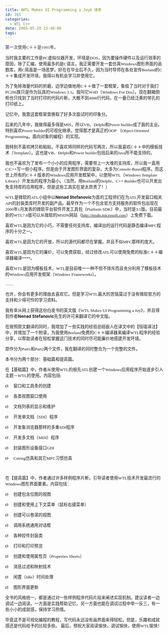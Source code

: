 ```yaml
---
title: 《WTL Makes UI Programming a Joy》 译序
id: 281
categories:
  - WTL C++
date: 2005-05-20 15:48:00
tags:
---
```


<span class="Apple-style-span" style="color:rgb(51,51,51);font-family:Tahoma;font-size:12px;line-height:18px;"><span id="ArticleContent1_ArticleContent1_lblContent"><span lang="ZH-CN" style="font-size:10pt;font-family:宋体;">第一次使用</span><span style="font-size:10pt;font-family:'Bookman Old Style';">C</span><span lang="ZH-CN" style="font-size:10pt;font-family:宋体;">＋＋是</span><span style="font-size:10pt;font-family:'Bookman Old Style';">1993</span><span lang="ZH-CN" style="font-size:10pt;font-family:宋体;">年。</span><span style="font-size:10pt;font-family:'Bookman Old Style';"></span>

<span lang="ZH-CN" style="font-size:10pt;font-family:宋体;">当时我主要的工作是</span><span style="font-size:10pt;font-family:'Bookman Old Style';">PC</span><span lang="ZH-CN" style="font-size:10pt;font-family:宋体;">虚拟仪器开发，环境是</span><span style="font-size:10pt;font-family:'Bookman Old Style';">DOS</span><span lang="ZH-CN" style="font-size:10pt;font-family:宋体;">，因为要操作硬件以及运行效率的原因，除了汇编，使用最多的是</span><span style="font-size:10pt;font-family:'Bookman Old Style';">C</span><span lang="ZH-CN" style="font-size:10pt;font-family:宋体;">语言。我正需要开发一套仿真</span><span style="font-size:10pt;font-family:'Bookman Old Style';">Windows</span><span lang="ZH-CN" style="font-size:10pt;font-family:宋体;">图形界面的函数库，用</span><span style="font-size:10pt;font-family:'Bookman Old Style';">C</span><span lang="ZH-CN" style="font-size:10pt;font-family:宋体;">简直是一场恶梦。好在在毕业后不久，因为当时导师在各处宣传</span><span style="font-size:10pt;font-family:'Bookman Old Style';">Borland</span><span lang="ZH-CN" style="font-size:10pt;font-family:宋体;">的</span><span style="font-size:10pt;font-family:'Bookman Old Style';">C</span><span lang="ZH-CN" style="font-size:10pt;font-family:宋体;">＋＋集成开发环境，我得以有机会学习并使用它。</span><span style="font-size:10pt;font-family:'Bookman Old Style';"></span>

<span lang="ZH-CN" style="font-size:10pt;font-family:宋体;">为了免除海量代码的折磨，边学边做地用</span><span style="font-size:10pt;font-family:'Bookman Old Style';">C</span><span lang="ZH-CN" style="font-size:10pt;font-family:宋体;">＋＋做了一套框架，象极了当时对于我们</span><span style="font-size:10pt;font-family:'Bookman Old Style';">PC286</span><span lang="ZH-CN" style="font-size:10pt;font-family:宋体;">族只是作为玩具的</span><span style="font-size:10pt;font-family:'Bookman Old Style';">Windows 3.1</span><span lang="ZH-CN" style="font-size:10pt;font-family:宋体;">。我叫它</span><span style="font-size:10pt;font-family:'Bookman Old Style';">W4D</span><span lang="ZH-CN" style="font-size:10pt;font-family:宋体;">（</span><span style="font-size:10pt;font-family:'Bookman Old Style';">Windows For Dos</span><span lang="ZH-CN" style="font-size:10pt;font-family:宋体;">）。现在翻箱倒柜也只找到了当时打印的代码片断，大概不到</span><span style="font-size:10pt;font-family:'Bookman Old Style';">4000</span><span lang="ZH-CN" style="font-size:10pt;font-family:宋体;">行代码，在一叠已经泛黄的带孔的打印纸上。</span><span style="font-size:10pt;font-family:'Bookman Old Style';"></span>

<span lang="ZH-CN" style="font-size:10pt;font-family:宋体;">记忆中，我靠这套框架曾换取了好多次面试时的印象分。</span><span style="font-size:10pt;font-family:'Bookman Old Style';"></span>

<span lang="ZH-CN" style="font-size:10pt;font-family:宋体;">后来的几年中，我做得最多得是</span><span style="font-size:10pt;font-family:'Bookman Old Style';">MIS</span><span lang="ZH-CN" style="font-size:10pt;font-family:宋体;">，所以</span><span style="font-size:10pt;font-family:'Bookman Old Style';">VB</span><span lang="ZH-CN" style="font-size:10pt;font-family:宋体;">、</span><span style="font-size:10pt;font-family:'Bookman Old Style';">Delphi</span><span lang="ZH-CN" style="font-size:10pt;font-family:宋体;">和</span><span style="font-size:10pt;font-family:'Bookman Old Style';">Power builder</span><span lang="ZH-CN" style="font-size:10pt;font-family:宋体;">成了我的主业。特别喜欢</span><span style="font-size:10pt;font-family:'Bookman Old Style';">Power builder</span><span lang="ZH-CN" style="font-size:10pt;font-family:宋体;">的可视化继承，觉得那才是真正的</span><span style="font-size:10pt;font-family:'Bookman Old Style';">OOP </span><span lang="ZH-CN" style="font-size:10pt;font-family:宋体;">（</span><span style="font-size:10pt;font-family:'Bookman Old Style';">Object-Oriented Programming</span><span lang="ZH-CN" style="font-size:10pt;font-family:宋体;">，面向对象的编程）的实现。</span><span style="font-size:10pt;font-family:'Bookman Old Style';"></span>

<span lang="ZH-CN" style="font-size:10pt;font-family:宋体;">我特别不喜欢拷贝和粘贴，不喜欢将同样的代码写两次，所以我喜欢</span><span style="font-size:10pt;font-family:'Bookman Old Style';">C</span><span lang="ZH-CN" style="font-size:10pt;font-family:宋体;">＋＋中的模板技术（</span><span style="font-size:10pt;font-family:'Bookman Old Style';">Template</span><span lang="ZH-CN" style="font-size:10pt;font-family:宋体;">）。这也是</span><span style="font-size:10pt;font-family:'Bookman Old Style';">VB</span><span lang="ZH-CN" style="font-size:10pt;font-family:宋体;">、</span><span style="font-size:10pt;font-family:'Bookman Old Style';">Delphi</span><span lang="ZH-CN" style="font-size:10pt;font-family:宋体;">和</span><span style="font-size:10pt;font-family:'Bookman Old Style';">Power builder</span><span lang="ZH-CN" style="font-size:10pt;font-family:宋体;">包括后来的</span><span style="font-size:10pt;font-family:'Bookman Old Style';">Java</span><span lang="ZH-CN" style="font-size:10pt;font-family:宋体;">所不能支持的。</span><span style="font-size:10pt;font-family:'Bookman Old Style';"></span>

<span lang="ZH-CN" style="font-size:10pt;font-family:宋体;">我也不喜欢为了发布一个小小的应用程序，需要带上一大堆的支持库，所以我一直用</span><span style="font-size:10pt;font-family:'Bookman Old Style';">C/C++</span><span lang="ZH-CN" style="font-size:10pt;font-family:宋体;">写一些小程序。但是由于开发图形界面的复杂，大多为</span><span style="font-size:10pt;font-family:'Bookman Old Style';">Console-Based</span><span lang="ZH-CN" style="font-size:10pt;font-family:宋体;">程序。而这世上所有的</span><span style="font-size:10pt;font-family:'Bookman Old Style';">C</span><span lang="ZH-CN" style="font-size:10pt;font-family:宋体;">＋＋版本的</span><span style="font-size:10pt;font-family:'Bookman Old Style';">Windows</span><span lang="ZH-CN" style="font-size:10pt;font-family:宋体;">应用开发框架中，以使用</span><span style="font-size:10pt;font-family:'Bookman Old Style';">WTL</span><span lang="ZH-CN" style="font-size:10pt;font-family:宋体;">（</span><span style="font-size:10pt;font-family:'Bookman Old Style';">Windows Template Library</span><span lang="ZH-CN" style="font-size:10pt;font-family:宋体;">）开发出的程序为最小。（当然，用</span><span style="font-size:10pt;font-family:'Bookman Old Style';">Borland</span><span lang="ZH-CN" style="font-size:10pt;font-family:宋体;">的</span><span style="font-size:10pt;font-family:'Bookman Old Style';">Delphi</span><span lang="ZH-CN" style="font-size:10pt;font-family:宋体;">、</span><span style="font-size:10pt;font-family:'Bookman Old Style';">C++ Builder</span><span lang="ZH-CN" style="font-size:10pt;font-family:宋体;">也可以开发出免支持库的应用程序，但是这些工具实在是太昂贵了！）</span><span style="font-size:10pt;font-family:'Bookman Old Style';"></span>

<span style="font-size:10pt;font-family:'Bookman Old Style';">WTL</span><span lang="ZH-CN" style="font-size:10pt;font-family:宋体;">是微软的</span><span style="font-size:10pt;font-family:'Bookman Old Style';">ATL</span><span lang="ZH-CN" style="font-size:10pt;font-family:宋体;">小组中以</span>**<span style="font-size:10pt;">Nenad Stefanovic</span>**<span lang="ZH-CN" style="font-size:10pt;font-family:宋体;">为首的工程师们在为</span><span style="font-size:10pt;font-family:'Bookman Old Style';">ATL</span><span lang="ZH-CN" style="font-size:10pt;font-family:宋体;">开发窗口相关</span><span style="font-size:10pt;font-family:'Bookman Old Style';">API</span><span lang="ZH-CN" style="font-size:10pt;font-family:宋体;">的封装类库时开发的副产品。最早作为一个不包含官方支持服务的软件包出现在</span><span style="font-size:10pt;font-family:'Bookman Old Style';">2000</span><span lang="ZH-CN" style="font-size:10pt;font-family:宋体;">年</span><span style="font-size:10pt;font-family:'Bookman Old Style';">1</span><span lang="ZH-CN" style="font-size:10pt;font-family:宋体;">月发表的微软平台软件开发工具包（</span><span style="font-size:10pt;font-family:'Bookman Old Style';">Platform SDK</span><span lang="ZH-CN" style="font-size:10pt;font-family:宋体;">）中，当时是</span><span style="font-size:10pt;font-family:'Bookman Old Style';">3.1</span><span lang="ZH-CN" style="font-size:10pt;font-family:宋体;">版。目前最新的</span><span style="font-size:10pt;font-family:'Bookman Old Style';">WTL7.0</span><span lang="ZH-CN" style="font-size:10pt;font-family:宋体;">版可以从微软的</span><span style="font-size:10pt;font-family:'Bookman Old Style';">MSDN</span><span lang="ZH-CN" style="font-size:10pt;font-family:宋体;">网站（</span><span style="font-size:10pt;font-family:'Bookman Old Style';">http://msdn.microsoft.com</span><span lang="ZH-CN" style="font-size:10pt;font-family:宋体;">）上免费下载。</span><span style="font-size:10pt;font-family:'Bookman Old Style';"></span>

<span lang="ZH-CN" style="font-size:10pt;font-family:宋体;">喜欢</span><span style="font-size:10pt;font-family:'Bookman Old Style';">WTL</span><span lang="ZH-CN" style="font-size:10pt;font-family:宋体;">是因为它的小巧，不需要任何支持库，编译出的运行代码是静态编译</span><span style="font-size:10pt;font-family:'Bookman Old Style';">MFC</span><span lang="ZH-CN" style="font-size:10pt;font-family:宋体;">程序的十分之一。</span><span style="font-size:10pt;font-family:'Bookman Old Style';"></span>

<span lang="ZH-CN" style="font-size:10pt;font-family:宋体;">喜欢</span><span style="font-size:10pt;font-family:'Bookman Old Style';">WTL</span><span lang="ZH-CN" style="font-size:10pt;font-family:宋体;">是因为它的开放，所以的源代码都尽在掌握。并且不似</span><span style="font-size:10pt;font-family:'Bookman Old Style';">MFC</span><span lang="ZH-CN" style="font-size:10pt;font-family:宋体;">那样的庞大。</span><span style="font-size:10pt;font-family:'Bookman Old Style';"></span>

<span lang="ZH-CN" style="font-size:10pt;font-family:宋体;">喜欢</span><span style="font-size:10pt;font-family:'Bookman Old Style';">WTL</span><span lang="ZH-CN" style="font-size:10pt;font-family:宋体;">是因为它的廉价，可以免费获取，经过修改ATL可以使用免费的标准</span><span style="font-size:10pt;font-family:'Bookman Old Style';">C</span><span lang="ZH-CN" style="font-size:10pt;font-family:宋体;">＋＋编译器编译**<sup><span style="color:blue;"></span></sup>**。</span><span style="font-size:10pt;font-family:'Bookman Old Style';"></span>

<span lang="ZH-CN" style="font-size:10pt;font-family:宋体;">喜欢</span><span style="font-size:10pt;font-family:'Bookman Old Style';">WTL</span><span lang="ZH-CN" style="font-size:10pt;font-family:宋体;">是因为模板技术，</span><span style="font-size:10pt;font-family:'Bookman Old Style';">WTL</span><span lang="ZH-CN" style="font-size:10pt;font-family:宋体;">是目前唯一一种不但不排斥而且充分利用了模板技术的</span><span style="font-size:10pt;font-family:'Bookman Old Style';">Windows</span><span lang="ZH-CN" style="font-size:10pt;font-family:宋体;">应用开发框架（</span><span style="font-size:10pt;font-family:'Bookman Old Style';">Windows Frameworks</span><span lang="ZH-CN" style="font-size:10pt;font-family:宋体;">）。</span><span style="font-size:10pt;font-family:'Bookman Old Style';"></span>

<span lang="ZH-CN" style="font-size:10pt;font-family:宋体;">……</span><span style="font-size:10pt;font-family:'Bookman Old Style';"></span>

<span lang="ZH-CN" style="font-size:10pt;font-family:宋体;">也许，你会有更多的理由去喜欢它。但是学习</span><span style="font-size:10pt;font-family:'Bookman Old Style';">WTL</span><span lang="ZH-CN" style="font-size:10pt;font-family:宋体;">最大的苦恼莫过于没有微软官方的支持和少得可怜的学习资料。</span><span style="font-size:10pt;font-family:'Bookman Old Style';"></span>

<span lang="ZH-CN" style="font-size:10pt;font-family:宋体;">我有幸从网上获得这份白皮书的英文版《</span><span style="font-size:10pt;font-family:'Bookman Old Style';">WTL Makes UI Programming a Joy</span><span lang="ZH-CN" style="font-size:10pt;font-family:宋体;">》，并且得到作者</span>**<span style="font-size:10pt;">Nenad Stefanovic</span>**<span lang="ZH-CN" style="font-size:10pt;font-family:宋体;">先生</span><span lang="ZH-CN" style="font-size:10pt;font-family:宋体;">的许可来翻译它的中文版。</span><span style="font-size:10pt;font-family:'Bookman Old Style';"></span>

<span lang="ZH-CN" style="font-size:10pt;font-family:宋体;">在按照原文翻译的同时，我增加了一些实践的经验总结嵌入在译文中的【恒瑞译注】中，并增加了一个附录，为我使用</span><span style="font-size:10pt;font-family:'Bookman Old Style';">Borland</span><span lang="ZH-CN" style="font-size:10pt;font-family:宋体;">免费的</span><span style="font-size:10pt;font-family:'Bookman Old Style';">C</span><span lang="ZH-CN" style="font-size:10pt;font-family:宋体;">＋＋编译器来编译</span><span style="font-size:10pt;font-family:'Bookman Old Style';">WTL</span><span lang="ZH-CN" style="font-size:10pt;font-family:宋体;">程序的经验分享，以帮助读者在轻松掌握这门技术的同时尽可能廉价地搭建开发环境。</span><span style="font-size:10pt;font-family:'Bookman Old Style';"></span>

<span lang="ZH-CN" style="font-size:10pt;font-family:宋体;">原作分为</span><span style="font-size:10pt;font-family:'Bookman Old Style';">Part1</span><span lang="ZH-CN" style="font-size:10pt;font-family:宋体;">和</span><span style="font-size:10pt;font-family:'Bookman Old Style';">Part2</span><span lang="ZH-CN" style="font-size:10pt;font-family:宋体;">两个文件，我在翻译的同时整合为一个完整的文件。</span><span style="font-size:10pt;font-family:'Bookman Old Style';"></span>

<span lang="ZH-CN" style="font-size:10pt;font-family:宋体;">本书分为两个部分：基础篇和提高篇。</span><span style="font-size:10pt;font-family:'Bookman Old Style';"></span>

<span lang="ZH-CN" style="font-size:10pt;font-family:宋体;">在【基础篇】中，作者从使用</span><span style="font-size:10pt;font-family:'Bookman Old Style';">WTL</span><span lang="ZH-CN" style="font-size:10pt;font-family:宋体;">的祖先</span><span style="font-size:10pt;font-family:'Bookman Old Style';">ATL</span><span lang="ZH-CN" style="font-size:10pt;font-family:宋体;">创建一个</span><span style="font-size:10pt;font-family:'Bookman Old Style';">Windows</span><span lang="ZH-CN" style="font-size:10pt;font-family:宋体;">应用程序开始逐步引入主题－</span><span style="font-size:10pt;font-family:'Bookman Old Style';">WTL</span><span lang="ZH-CN" style="font-size:10pt;font-family:宋体;">的使用。内容包括</span><span style="font-size:10pt;font-family:'Bookman Old Style';">:</span>

<span style="font-size:10pt;font-family:Wingdings;">Ø<span style="font-family:'Times New Roman';font-style:normal;font-variant:normal;font-weight:normal;font-size:7pt;line-height:normal;">       </span></span><span lang="ZH-CN" style="font-size:10pt;font-family:宋体;">窗口和工具条的创建</span><span style="font-size:10pt;font-family:'Bookman Old Style';"></span>

<span style="font-size:10pt;font-family:Wingdings;">Ø<span style="font-family:'Times New Roman';font-style:normal;font-variant:normal;font-weight:normal;font-size:7pt;line-height:normal;">       </span></span><span lang="ZH-CN" style="font-size:10pt;font-family:宋体;">各类视图窗口使用</span><span style="font-size:10pt;font-family:'Bookman Old Style';"></span>

<span style="font-size:10pt;font-family:Wingdings;">Ø<span style="font-family:'Times New Roman';font-style:normal;font-variant:normal;font-weight:normal;font-size:7pt;line-height:normal;">       </span></span><span lang="ZH-CN" style="font-size:10pt;font-family:宋体;">文档列表的显示和维护</span><span style="font-size:10pt;font-family:'Bookman Old Style';"></span>

<span style="font-size:10pt;font-family:Wingdings;">Ø<span style="font-family:'Times New Roman';font-style:normal;font-variant:normal;font-weight:normal;font-size:7pt;line-height:normal;">       </span></span><span lang="ZH-CN" style="font-size:10pt;font-family:宋体;">开发单文档（</span><span style="font-size:10pt;font-family:'Bookman Old Style';">SDI</span><span lang="ZH-CN" style="font-size:10pt;font-family:宋体;">）程序</span><span style="font-size:10pt;font-family:'Bookman Old Style';"></span>

<span style="font-size:10pt;font-family:Wingdings;">Ø<span style="font-family:'Times New Roman';font-style:normal;font-variant:normal;font-weight:normal;font-size:7pt;line-height:normal;">       </span></span><span lang="ZH-CN" style="font-size:10pt;font-family:宋体;">开发象浏览器那样的多重</span><span style="font-size:10pt;font-family:'Bookman Old Style';">SDI</span><span lang="ZH-CN" style="font-size:10pt;font-family:宋体;">程序</span><span style="font-size:10pt;font-family:'Bookman Old Style';"></span>

<span style="font-size:10pt;font-family:Wingdings;">Ø<span style="font-family:'Times New Roman';font-style:normal;font-variant:normal;font-weight:normal;font-size:7pt;line-height:normal;">       </span></span><span lang="ZH-CN" style="font-size:10pt;font-family:宋体;">开发多文档（</span><span style="font-size:10pt;font-family:'Bookman Old Style';">MDI</span><span lang="ZH-CN" style="font-size:10pt;font-family:宋体;">）程序</span><span style="font-size:10pt;font-family:'Bookman Old Style';"></span>

<span style="font-size:10pt;font-family:Wingdings;">Ø<span style="font-family:'Times New Roman';font-style:normal;font-variant:normal;font-weight:normal;font-size:7pt;line-height:normal;">       </span></span><span lang="ZH-CN" style="font-size:10pt;font-family:宋体;">封装图形设备接口</span><span style="font-size:10pt;font-family:'Bookman Old Style';">GDI</span>

<span style="font-size:10pt;font-family:Wingdings;">Ø<span style="font-family:'Times New Roman';font-style:normal;font-variant:normal;font-weight:normal;font-size:7pt;line-height:normal;">       </span></span><span style="font-size:10pt;font-family:'Bookman Old Style';">Cstring</span><span lang="ZH-CN" style="font-size:10pt;font-family:宋体;">仿真和其它</span><span style="font-size:10pt;font-family:'Bookman Old Style';">MFC</span><span lang="ZH-CN" style="font-size:10pt;font-family:宋体;">习惯仿真</span><span style="font-size:10pt;font-family:'Bookman Old Style';"></span>

<span style="font-size:10pt;font-family:黑体;"> </span>

<span lang="ZH-CN" style="font-size:10pt;font-family:宋体;">在【提高篇】中，作者通过许多样例程序片断，引导读者使用</span><span style="font-size:10pt;font-family:'Bookman Old Style';">WTL</span><span lang="ZH-CN" style="font-size:10pt;font-family:宋体;">技术开发最流行的</span><span style="font-size:10pt;font-family:'Bookman Old Style';">Windows</span><span lang="ZH-CN" style="font-size:10pt;font-family:宋体;">图形界面要素。内容包括：</span><span style="font-size:10pt;font-family:'Bookman Old Style';"></span>

<span style="font-size:10pt;font-family:Wingdings;">Ø<span style="font-family:'Times New Roman';font-style:normal;font-variant:normal;font-weight:normal;font-size:7pt;line-height:normal;">       </span></span><span lang="ZH-CN" style="font-size:10pt;font-family:宋体;">创建包含位图的视图</span><span style="font-size:10pt;font-family:'Bookman Old Style';"></span>

<span style="font-size:10pt;font-family:Wingdings;">Ø<span style="font-family:'Times New Roman';font-style:normal;font-variant:normal;font-weight:normal;font-size:7pt;line-height:normal;">       </span></span><span lang="ZH-CN" style="font-size:10pt;font-family:宋体;">创建和使用上下文菜单（鼠标右键菜单）</span><span style="font-size:10pt;font-family:'Bookman Old Style';"></span>

<span style="font-size:10pt;font-family:Wingdings;">Ø<span style="font-family:'Times New Roman';font-style:normal;font-variant:normal;font-weight:normal;font-size:7pt;line-height:normal;">       </span></span><span lang="ZH-CN" style="font-size:10pt;font-family:宋体;">创建可以卷滚的视图</span><span style="font-size:10pt;font-family:'Bookman Old Style';"></span>

<span style="font-size:10pt;font-family:Wingdings;">Ø<span style="font-family:'Times New Roman';font-style:normal;font-variant:normal;font-weight:normal;font-size:7pt;line-height:normal;">       </span></span><span lang="ZH-CN" style="font-size:10pt;font-family:宋体;">调用系统通用对话框</span><span style="font-size:10pt;font-family:'Bookman Old Style';"></span>

<span style="font-size:10pt;font-family:Wingdings;">Ø<span style="font-family:'Times New Roman';font-style:normal;font-variant:normal;font-weight:normal;font-size:7pt;line-height:normal;">       </span></span><span lang="ZH-CN" style="font-size:10pt;font-family:宋体;">各种控件封装类</span><span style="font-size:10pt;font-family:'Bookman Old Style';"></span>

<span style="font-size:10pt;font-family:Wingdings;">Ø<span style="font-family:'Times New Roman';font-style:normal;font-variant:normal;font-weight:normal;font-size:7pt;line-height:normal;">       </span></span><span lang="ZH-CN" style="font-size:10pt;font-family:宋体;">打印和打印预览</span><span style="font-size:10pt;font-family:'Bookman Old Style';"></span>

<span style="font-size:10pt;font-family:Wingdings;">Ø<span style="font-family:'Times New Roman';font-style:normal;font-variant:normal;font-weight:normal;font-size:7pt;line-height:normal;">       </span></span><span lang="ZH-CN" style="font-size:10pt;font-family:宋体;">创建和使用属性页（</span><span style="font-size:10pt;font-family:'Bookman Old Style';">Properties Sheets</span><span lang="ZH-CN" style="font-size:10pt;font-family:宋体;">）</span><span style="font-size:10pt;font-family:'Bookman Old Style';"></span>

<span style="font-size:10pt;font-family:Wingdings;">Ø<span style="font-family:'Times New Roman';font-style:normal;font-variant:normal;font-weight:normal;font-size:7pt;line-height:normal;">       </span></span><span lang="ZH-CN" style="font-size:10pt;font-family:宋体;">消息过滤和映射技术</span><span style="font-size:10pt;font-family:'Bookman Old Style';"></span>

<span style="font-size:10pt;font-family:Wingdings;">Ø<span style="font-family:'Times New Roman';font-style:normal;font-variant:normal;font-weight:normal;font-size:7pt;line-height:normal;">       </span></span><span lang="ZH-CN" style="font-size:10pt;font-family:宋体;">闲置（</span><span style="font-size:10pt;font-family:'Bookman Old Style';">Idle</span><span lang="ZH-CN" style="font-size:10pt;font-family:宋体;">）时间处理</span><span style="font-size:10pt;font-family:'Bookman Old Style';"></span>

<span style="font-size:10pt;font-family:Wingdings;">Ø<span style="font-family:'Times New Roman';font-style:normal;font-variant:normal;font-weight:normal;font-size:7pt;line-height:normal;">       </span></span><span lang="ZH-CN" style="font-size:10pt;font-family:宋体;">图形界面更新</span><span style="font-size:10pt;font-family:'Bookman Old Style';"></span>

<span lang="ZH-CN" style="font-size:10pt;font-family:宋体;">全书的风格统一，都是通过对一些样例程序代码片段来阐述实现机制。建议读者一边调试一边阅读。一方面是实践帮助记忆，另一方面也能在调试过程中举一反三，有一些小小的成就感，保持学习热情。</span>

<span lang="ZH-CN" style="font-size:10pt;font-family:宋体;">毕竟这不是可视化编程的教程，写代码永远没有画界面来得轻松。但是，乐趣和成就感还是代码给予的比较多些。</span><span style="font-size:10pt;font-family:'Bookman Old Style';"></span>
<span lang="ZH-CN" style="font-size:10pt;font-family:宋体;">最后，预祝大家阅读愉快，调试愉快，使用</span><span style="font-size:10pt;font-family:'Bookman Old Style';">WTL</span><span lang="ZH-CN" style="font-size:10pt;font-family:宋体;">愉快！</span></span> </span>